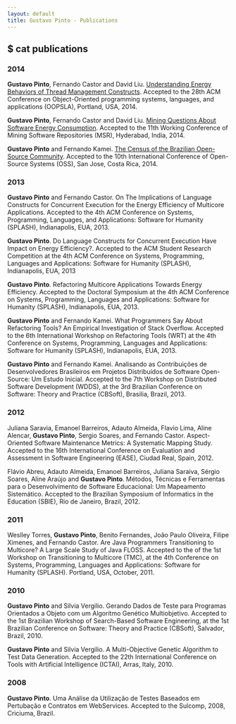 ```yaml
---
layout: default
title: Gustavo Pinto - Publications
---
```


## $ cat publications

### 2014

**Gustavo Pinto**, Fernando Castor and David Liu. [Understanding Energy Behaviors of Thread Management Constructs](http://gustavopinto.github.io/lost+found/oopsla2014.pdf). Accepted to the 28th ACM Conference on Object-Oriented programming systems, languages, and applications (OOPSLA), Portland, USA, 2014.

**Gustavo Pinto**, Fernando Castor and David Liu. [Mining Questions About Software Energy Consumption](http://gustavopinto.github.io/lost+found/msr2014.pdf). Accepted to the 11th Working Conference of Mining Software Repositories (MSR), Hyderabad, India, 2014.

**Gustavo Pinto** and Fernando Kamei. [The Census of the Brazilian Open-Source Community](http://gustavopinto.github.io/lost+found/oss2014.pdf). Accepted to the 10th International Conference of Open-Source Systems (OSS), San Jose, Costa Rica, 2014.


### 2013

**Gustavo Pinto** and Fernando Castor. On The Implications of Language Constructs for Concurrent Execution for the Energy Efficiency of Multicore Applications. Accepted to the 4th ACM Conference on Systems, Programming, Languages, and Applications: Software for Humanity (SPLASH), Indianapolis, EUA, 2013.

**Gustavo Pinto**. Do Language Constructs for Concurrent Execution Have Impact on Energy Efficiency?. Accepted to the ACM Student Research Competition at the 4th ACM Conference on Systems, Programming, Languages and Applications: Software for Humanity (SPLASH), Indianapolis, EUA, 2013

**Gustavo Pinto**. Refactoring Multicore Applications Towards Energy Efficiency. Accepted to the Doctoral Symposium at the 4th ACM Conference on Systems, Programming, Languages and Applications: Software for Humanity (SPLASH), Indianapolis, EUA, 2013.

**Gustavo Pinto** and Fernando Kamei. What Programmers Say About Refactoring Tools? An Empirical Investigation of Stack Overflow. Accepted to the 6th International Workshop on Refactoring Tools (WRT) at the 4th Conference on Systems, Programming, Languages and Applications: Software for Humanity (SPLASH), Indianapolis, EUA, 2013.

**Gustavo Pinto** and Fernando Kamei. Analisando as Contribuições de Desenvolvedores Brasileiros em Projetos Distribuídos de Software Open-Source: Um Estudo Inicial. Accepted to the 7th Workshop on Distributed Software Development (WDDS), at the 3rd Brazilian Conference on Software: Theory and Practice (CBSoft), Brasilia, Brazil, 2013.

### 2012

Juliana Saravia, Emanoel Barreiros, Adauto Almeida, Flavio Lima, Aline Alencar, **Gustavo Pinto**, Sergio Soares, and Fernando Castor. Aspect-Oriented Software Maintenance Metrics: A Systematic Mapping Study.  Accepted to the 16th International Conference on Evaluation and Assessment in Software Engineering (EASE), Ciudad Real, Spain, 2012.

Flávio Abreu, Adauto Almeida, Emanoel Barreiros, Juliana Saraiva, Sérgio Soares, Aline Araújo and **Gustavo Pinto**. Métodos, Técnicas e Ferramentas para o Desenvolvimento de Software Educacional: Um Mapeamento Sistemático. Accepted to the Brazilian Symposium of Informatics in the Education (SBIE), Rio de Janeiro, Brazil, 2012.


### 2011

Weslley Torres, **Gustavo Pinto**, Benito Fernandes, João Paulo Oliveira, Filipe Ximenes, and Fernando Castor. Are Java Programmers Transitioning to Multicore? A Large Scale Study of Java FLOSS. Accepted to the of the 1st Workshop on Transitioning to Multicore (TMC), at the 4th Conference on Systems, Programming, Languages and Applications: Software for Humanity (SPLASH). Portland, USA, October, 2011.

### 2010

**Gustavo Pinto** and Silvia Vergilio. Gerando Dados de Teste para Programas Orientados a Objeto com um Algoritmo Genético Multiobjetivo. Accepted to the 1st Brazilian Workshop of Search-Based Software Engineering, at the 1st Brazilian Conference on Software: Theory and Practice (CBSoft), Salvador, Brazil, 2010.

**Gustavo Pinto** and Silvia Vergilio. A Multi-Objective Genetic Algorithm to Test Data Generation. Accepted to the 22th International Conference on Tools with Artificial Intelligence (ICTAI), Arras, Italy, 2010.

### 2008
**Gustavo Pinto**. Uma Análise da Utilização de Testes Baseados em Pertubação e Contratos em WebServices. Accepted to the Sulcomp, 2008, Criciuma, Brazil.
